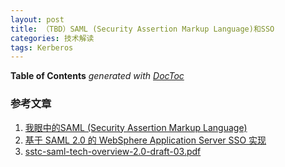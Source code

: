 ```yaml
---
layout: post
title: （TBD）SAML (Security Assertion Markup Language)和SSO
categories: 技术解读
tags: Kerberos
---
```


<!-- START doctoc generated TOC please keep comment here to allow auto update -->
<!-- DON'T EDIT THIS SECTION, INSTEAD RE-RUN doctoc TO UPDATE -->
**Table of Contents**  *generated with [DocToc](https://github.com/thlorenz/doctoc)*

<!-- END doctoc generated TOC please keep comment here to allow auto update -->



### 参考文章
1. [我眼中的SAML (Security Assertion Markup Language)](http://www.cnblogs.com/shuidao/p/3463947.html)
2. [基于 SAML 2.0 的 WebSphere Application Server SSO 实现](https://www.ibm.com/developerworks/cn/websphere/library/techarticles/1111_luol_sso/1111_luol_sso.html)
3. [sstc-saml-tech-overview-2.0-draft-03.pdf](https://www.oasis-open.org/committees/download.php/11511/sstc-saml-tech-overview-2.0-draft-03.pdf)